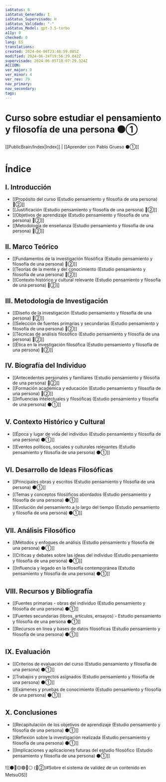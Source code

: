 ```yaml
---
iaStatus: 8
iaStatus_Generado: I
iaStatus_Supervisado: H
iaStatus_Validado: "-"
iaStatus_Model: gpt-3.5-turbo
a11y: 0
checked: 0
lang: ES
translations: 
created: 2024-04-06T23:48:59.085Z
modified: 2024-06-24T19:56:29.842Z
supervisado: 2024-06-05T18:07:29.324Z
ACCION: 
ver_major: 0
ver_minor: 4
ver_rev: 79
nav_primary: 
nav_secondary: 
tags:
---
```

# Curso sobre estudiar el pensamiento y filosofía de una persona ⚫①

[[PublicBrain/Index|Index]] | [[Aprender con Pablo Grueso ⚫①]]

# Índice

## I. Introducción

   - [[Propósito del curso (Estudio pensamiento y filosofía de una persona) 🔴②]]
   - [[Justificación (Estudio pensamiento y filosofía de una persona) 🔴②]]
   - [[Objetivos de aprendizaje (Estudio pensamiento y filosofía de una persona) 🔴②]]
   - [[Metodología de enseñanza (Estudio pensamiento y filosofía de una persona) 🔴②]]
   
## II. Marco Teórico

   - [[Fundamentos de la investigación filosófica (Estudio pensamiento y filosofía de una persona) 🔴②]]
   - [[Teorías de la mente y del conocimiento (Estudio pensamiento y filosofía de una persona) 🔴②]]
   - [[Contexto histórico y cultural relevante (Estudio pensamiento y filosofía de una persona) 🔴②]]
   
## III. Metodología de Investigación

   - [[Diseño de la investigación (Estudio pensamiento y filosofía de una persona) 🔴②]]
   - [[Selección de fuentes primarias y secundarias (Estudio pensamiento y filosofía de una persona) 🔴②]]
   - [[Técnicas de análisis filosófico (Estudio pensamiento y filosofía de una persona) 🔴②]]
   - [[Ética en la investigación filosófica (Estudio pensamiento y filosofía de una persona) 🔴②]]
   
## IV. Biografía del Individuo

   - [[Antecedentes personales y familiares (Estudio pensamiento y filosofía de una persona) 🔴②]]
   - [[Formación académica y educación (Estudio pensamiento y filosofía de una persona) 🔴②]]
   - [[Influencias intelectuales y filosóficas (Estudio pensamiento y filosofía de una persona) ⚫①]]
   
## V. Contexto Histórico y Cultural

   - [[Época y lugar de vida del individuo (Estudio pensamiento y filosofía de una persona) ⚫①]]
   - [[Eventos políticos, sociales y culturales relevantes (Estudio pensamiento y filosofía de una persona) ⚫①]]
   
## VI. Desarrollo de Ideas Filosóficas

   - [[Principales obras y escritos (Estudio pensamiento y filosofía de una persona) ⚫①]]
   - [[Temas y conceptos filosóficos abordados (Estudio pensamiento y filosofía de una persona) ⚫①]]
   - [[Evolución del pensamiento a lo largo del tiempo (Estudio pensamiento y filosofía de una persona) ⚫①]]
   
## VII. Análisis Filosófico

   - [[Métodos y enfoques de análisis (Estudio pensamiento y filosofía de una persona) ⚫①]]
   - [[Críticas y debates sobre las ideas del individuo (Estudio pensamiento y filosofía de una persona) ⚫①]]
   - [[Influencia y legado en la filosofía contemporánea (Estudio pensamiento y filosofía de una persona) ⚫①]]
   
## VIII. Recursos y Bibliografía

   - [[Fuentes primarias - obras del individuo (Estudio pensamiento y filosofía de una persona) ⚫①]]
   - [[Fuentes secundarias (libros, artículos, ensayos) - Estudio pensamiento y filosofía de una persona ⚫①]]
   - [[Recursos en línea y bases de datos filosóficas (Estudio pensamiento y filosofía de una persona) ⚫①]]

   
## IX. Evaluación

   - [[Criterios de evaluación del curso (Estudio pensamiento y filosofía de una persona) ⚫①]]
   - [[Trabajos y proyectos asignados (Estudio pensamiento y filosofía de una persona) ⚫①]]
   - [[Exámenes y pruebas de conocimiento (Estudio pensamiento y filosofía de una persona) ⚫①]]
   
## X. Conclusiones

   - [[Recapitulación de los objetivos de aprendizaje (Estudio pensamiento y filosofía de una persona) ⚫①]]
   - [[Reflexión sobre la investigación realizada (Estudio pensamiento y filosofía de una persona) ⚫①]]
   - [[Implicaciones y aplicaciones futuras del estudio filosófico (Estudio pensamiento y filosofía de una persona) ⚫①]]

![[⚫🔴🟡🟢🔵⚪ (🔴②)#Sobre el sistema de validez de un contenido en MetsuOS]]